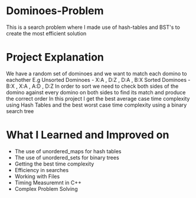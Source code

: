 # Dominoes-Problem
This is a search problem where I made use of hash-tables and BST's to create the most efficient solution
# Project Explanation
We have a random set of dominoes and we want to match each domino to eachother E.g
Unsorted Dominoes -   X:A , D:Z , D:A , B:X
Sorted Dominoes   -   B:X , X:A , A:D , D:Z
In order to sort we need to check both sides of the domino against every domino on both sides to find its match and produce the correct order
In this project I get the best average case time complexity using Hash Tables and the best worst case time complexity using a binary search tree
# What I Learned and Improved on
- The use of unordered_maps for hash tables
- The use of unordered_sets for binary trees
- Getting the best time complexity
- Efficiency in searches
- Working with Files
- Timing Measuremnt in C++
- Complex Problem Solving

